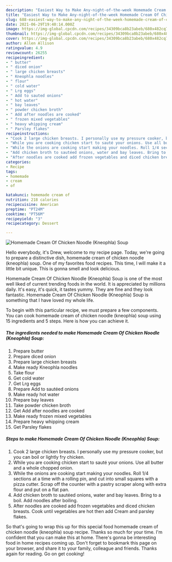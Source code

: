 ```yaml
---
description: "Easiest Way to Make Any-night-of-the-week Homemade Cream Of Chicken Noodle (Kneophla) Soup"
title: "Easiest Way to Make Any-night-of-the-week Homemade Cream Of Chicken Noodle (Kneophla) Soup"
slug: 688-easiest-way-to-make-any-night-of-the-week-homemade-cream-of-chicken-noodle-kneophla-soup
date: 2021-06-29T19:40:14.000Z
image: https://img-global.cpcdn.com/recipes/34309bca8b23abeb/680x482cq70/homemade-cream-of-chicken-noodle-kneophla-soup-recipe-main-photo.jpg
thumbnail: https://img-global.cpcdn.com/recipes/34309bca8b23abeb/680x482cq70/homemade-cream-of-chicken-noodle-kneophla-soup-recipe-main-photo.jpg
cover: https://img-global.cpcdn.com/recipes/34309bca8b23abeb/680x482cq70/homemade-cream-of-chicken-noodle-kneophla-soup-recipe-main-photo.jpg
author: Allen Allison
ratingvalue: 4.9
reviewcount: 26255
recipeingredient:
- " butter"
- " diced onion"
- " large chicken breasts"
- " Kneophla noodles"
- " flour"
- " cold water"
- " Lrg eggs"
- " Add to sauted onions"
- " hot water"
- " bay leaves"
- " powder chicken broth"
- " Add after noodles are cooked"
- " frozen mixed vegetables"
- " heavy whipping cream"
- " Parsley flakes"
recipeinstructions:
- "Cook 2 large chicken breasts. I personally use my pressure cooker, but you can boil or lightly fry chicken."
- "While you are cooking chicken start to sauté your onions. Use all butter and a whole chopped onion."
- "While the onions are cooking start making your noodles. Roll 1/4 sections at a time with a rolling pin, and cut into small squares with a pizza cutter. Scrap off the counter with a pastry scraper along with extra flour and put on a flat pan."
- "Add chicken broth to sautéed onions, water and bay leaves. Bring to a boil. Add noodles after boiling."
- "After noodles are cooked add frozen vegetables and diced chicken breasts. Cook until vegetables are hot then add Cream and parsley flakes."
categories:
- Recipe
tags:
- homemade
- cream
- of

katakunci: homemade cream of 
nutrition: 218 calories
recipecuisine: American
preptime: "PT24M"
cooktime: "PT56M"
recipeyield: "3"
recipecategory: Dessert

---
```



![Homemade Cream Of Chicken Noodle (Kneophla) Soup](https://img-global.cpcdn.com/recipes/34309bca8b23abeb/680x482cq70/homemade-cream-of-chicken-noodle-kneophla-soup-recipe-main-photo.jpg)

Hello everybody, it's Drew, welcome to my recipe page. Today, we're going to prepare a distinctive dish, homemade cream of chicken noodle (kneophla) soup. One of my favorites food recipes. This time, I will make it a little bit unique. This is gonna smell and look delicious.



Homemade Cream Of Chicken Noodle (Kneophla) Soup is one of the most well liked of current trending foods in the world. It is appreciated by millions daily. It's easy, it's quick, it tastes yummy. They are fine and they look fantastic. Homemade Cream Of Chicken Noodle (Kneophla) Soup is something that I have loved my whole life.


To begin with this particular recipe, we must prepare a few components. You can cook homemade cream of chicken noodle (kneophla) soup using 15 ingredients and 5 steps. Here is how you can achieve it.

<!--inarticleads1-->

##### The ingredients needed to make Homemade Cream Of Chicken Noodle (Kneophla) Soup:

1. Prepare  butter
1. Prepare  diced onion
1. Prepare  large chicken breasts
1. Make ready  Kneophla noodles
1. Take  flour
1. Get  cold water
1. Get  Lrg eggs
1. Prepare  Add to sautéed onions
1. Make ready  hot water
1. Prepare  bay leaves
1. Take  powder chicken broth
1. Get  Add after noodles are cooked
1. Make ready  frozen mixed vegetables
1. Prepare  heavy whipping cream
1. Get  Parsley flakes




<!--inarticleads2-->

##### Steps to make Homemade Cream Of Chicken Noodle (Kneophla) Soup:

1. Cook 2 large chicken breasts. I personally use my pressure cooker, but you can boil or lightly fry chicken.
1. While you are cooking chicken start to sauté your onions. Use all butter and a whole chopped onion.
1. While the onions are cooking start making your noodles. Roll 1/4 sections at a time with a rolling pin, and cut into small squares with a pizza cutter. Scrap off the counter with a pastry scraper along with extra flour and put on a flat pan.
1. Add chicken broth to sautéed onions, water and bay leaves. Bring to a boil. Add noodles after boiling.
1. After noodles are cooked add frozen vegetables and diced chicken breasts. Cook until vegetables are hot then add Cream and parsley flakes.




So that's going to wrap this up for this special food homemade cream of chicken noodle (kneophla) soup recipe. Thanks so much for your time. I'm confident that you can make this at home. There's gonna be interesting food in home recipes coming up. Don't forget to bookmark this page on your browser, and share it to your family, colleague and friends. Thanks again for reading. Go on get cooking!
